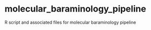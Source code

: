 # molecular_baraminology_pipeline
R script and associated files for molecular baraminology pipeline
